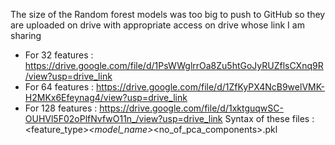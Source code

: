 The size of the Random forest models was too big to push to GitHub so they are uploaded on drive with appropriate access on drive whose link I am sharing
- For 32 features : https://drive.google.com/file/d/1PsWWglrrOa8Zu5htGoJyRUZflsCXnq9R/view?usp=drive_link
- For 64 features : https://drive.google.com/file/d/1ZfKyPX4NcB9welVMK-H2MKx6Efeynag4/view?usp=drive_link
- For 128 features : https://drive.google.com/file/d/1xktguqwSC-OUHVl5F02oPlfNvfwO11n_/view?usp=drive_link
Syntax of these files : <feature_type>_<model_name>_<no_of_pca_components>.pkl
